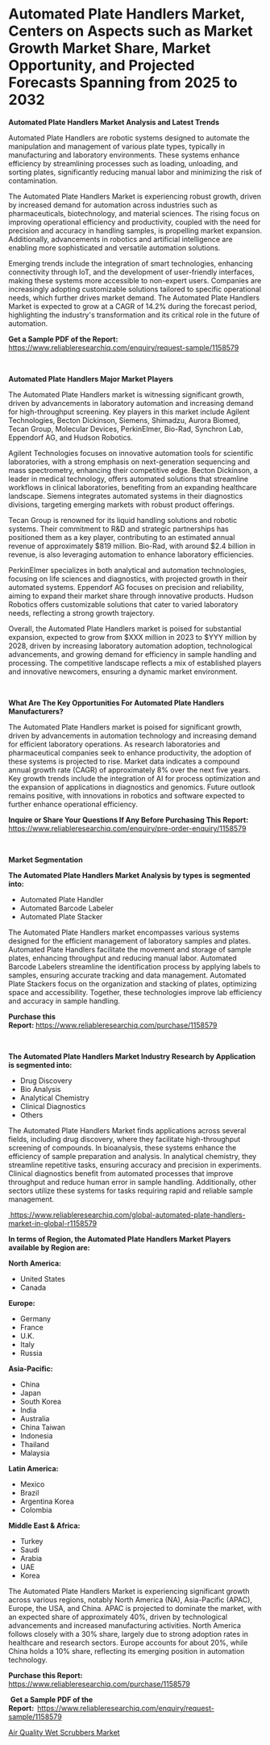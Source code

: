 <p><h1>Automated Plate Handlers Market, Centers on Aspects such as Market Growth Market Share, Market Opportunity, and Projected Forecasts Spanning from 2025 to 2032</h1></p><p><strong>Automated Plate Handlers Market Analysis and Latest Trends</strong></p>
<p><p>Automated Plate Handlers are robotic systems designed to automate the manipulation and management of various plate types, typically in manufacturing and laboratory environments. These systems enhance efficiency by streamlining processes such as loading, unloading, and sorting plates, significantly reducing manual labor and minimizing the risk of contamination.</p><p>The Automated Plate Handlers Market is experiencing robust growth, driven by increased demand for automation across industries such as pharmaceuticals, biotechnology, and material sciences. The rising focus on improving operational efficiency and productivity, coupled with the need for precision and accuracy in handling samples, is propelling market expansion. Additionally, advancements in robotics and artificial intelligence are enabling more sophisticated and versatile automation solutions.</p><p>Emerging trends include the integration of smart technologies, enhancing connectivity through IoT, and the development of user-friendly interfaces, making these systems more accessible to non-expert users. Companies are increasingly adopting customizable solutions tailored to specific operational needs, which further drives market demand. The Automated Plate Handlers Market is expected to grow at a CAGR of 14.2% during the forecast period, highlighting the industry's transformation and its critical role in the future of automation.</p></p>
<p><strong>Get a Sample PDF of the Report:&nbsp;</strong> <a href="https://www.reliableresearchiq.com/enquiry/request-sample/1158579?utm_campaign=2276&utm_medium=2&utm_source=Github&utm_content=ia&utm_term=22032025&utm_id=automated-plate-handlers">https://www.reliableresearchiq.com/enquiry/request-sample/1158579</a></p>
<p>&nbsp;</p>
<p><strong>Automated Plate Handlers Major Market Players</strong></p>
<p><p>The Automated Plate Handlers market is witnessing significant growth, driven by advancements in laboratory automation and increasing demand for high-throughput screening. Key players in this market include Agilent Technologies, Becton Dickinson, Siemens, Shimadzu, Aurora Biomed, Tecan Group, Molecular Devices, PerkinElmer, Bio-Rad, Synchron Lab, Eppendorf AG, and Hudson Robotics.</p><p>Agilent Technologies focuses on innovative automation tools for scientific laboratories, with a strong emphasis on next-generation sequencing and mass spectrometry, enhancing their competitive edge. Becton Dickinson, a leader in medical technology, offers automated solutions that streamline workflows in clinical laboratories, benefiting from an expanding healthcare landscape. Siemens integrates automated systems in their diagnostics divisions, targeting emerging markets with robust product offerings.</p><p>Tecan Group is renowned for its liquid handling solutions and robotic systems. Their commitment to R&D and strategic partnerships has positioned them as a key player, contributing to an estimated annual revenue of approximately $819 million. Bio-Rad, with around $2.4 billion in revenue, is also leveraging automation to enhance laboratory efficiencies.</p><p>PerkinElmer specializes in both analytical and automation technologies, focusing on life sciences and diagnostics, with projected growth in their automated systems. Eppendorf AG focuses on precision and reliability, aiming to expand their market share through innovative products. Hudson Robotics offers customizable solutions that cater to varied laboratory needs, reflecting a strong growth trajectory.</p><p>Overall, the Automated Plate Handlers market is poised for substantial expansion, expected to grow from $XXX million in 2023 to $YYY million by 2028, driven by increasing laboratory automation adoption, technological advancements, and growing demand for efficiency in sample handling and processing. The competitive landscape reflects a mix of established players and innovative newcomers, ensuring a dynamic market environment.</p></p>
<p>&nbsp;</p>
<p><strong>What Are The Key Opportunities For Automated Plate Handlers Manufacturers?</strong></p>
<p><p>The Automated Plate Handlers market is poised for significant growth, driven by advancements in automation technology and increasing demand for efficient laboratory operations. As research laboratories and pharmaceutical companies seek to enhance productivity, the adoption of these systems is projected to rise. Market data indicates a compound annual growth rate (CAGR) of approximately 8% over the next five years. Key growth trends include the integration of AI for process optimization and the expansion of applications in diagnostics and genomics. Future outlook remains positive, with innovations in robotics and software expected to further enhance operational efficiency.</p></p>
<p><strong>Inquire or Share Your Questions If Any Before Purchasing This Report:</strong> <a href="https://www.reliableresearchiq.com/enquiry/pre-order-enquiry/1158579?utm_campaign=2276&utm_medium=2&utm_source=Github&utm_content=ia&utm_term=22032025&utm_id=automated-plate-handlers">https://www.reliableresearchiq.com/enquiry/pre-order-enquiry/1158579</a></p>
<p>&nbsp;</p>
<p><strong>Market Segmentation</strong></p>
<p><strong>The Automated Plate Handlers Market Analysis by types is segmented into:</strong></p>
<p><ul><li>Automated Plate Handler</li><li>Automated Barcode Labeler</li><li>Automated Plate Stacker</li></ul></p>
<p><p>The Automated Plate Handlers market encompasses various systems designed for the efficient management of laboratory samples and plates. Automated Plate Handlers facilitate the movement and storage of sample plates, enhancing throughput and reducing manual labor. Automated Barcode Labelers streamline the identification process by applying labels to samples, ensuring accurate tracking and data management. Automated Plate Stackers focus on the organization and stacking of plates, optimizing space and accessibility. Together, these technologies improve lab efficiency and accuracy in sample handling.</p></p>
<p><strong>Purchase this Report:&nbsp;</strong><a href="https://www.reliableresearchiq.com/purchase/1158579?utm_campaign=2276&utm_medium=2&utm_source=Github&utm_content=ia&utm_term=22032025&utm_id=automated-plate-handlers">https://www.reliableresearchiq.com/purchase/1158579</a></p>
<p>&nbsp;</p>
<p><strong>The Automated Plate Handlers Market Industry Research by Application is segmented into:</strong></p>
<p><ul><li>Drug Discovery</li><li>Bio Analysis</li><li>Analytical Chemistry</li><li>Clinical Diagnostics</li><li>Others</li></ul></p>
<p><p>The Automated Plate Handlers Market finds applications across several fields, including drug discovery, where they facilitate high-throughput screening of compounds. In bioanalysis, these systems enhance the efficiency of sample preparation and analysis. In analytical chemistry, they streamline repetitive tasks, ensuring accuracy and precision in experiments. Clinical diagnostics benefit from automated processes that improve throughput and reduce human error in sample handling. Additionally, other sectors utilize these systems for tasks requiring rapid and reliable sample management.</p></p>
<p><a href="https://www.reliableresearchiq.com/global-automated-plate-handlers-market-in-global-r1158579?utm_campaign=2276&utm_medium=2&utm_source=Github&utm_content=ia&utm_term=22032025&utm_id=automated-plate-handlers">&nbsp;https://www.reliableresearchiq.com/global-automated-plate-handlers-market-in-global-r1158579</a></p>
<p><strong>In terms of Region, the Automated Plate Handlers Market Players available by Region are:</strong></p>
<p>
    <p> <strong> North America: </strong>
        <ul>
            <li>United States</li>
            <li>Canada</li>
        </ul>
        </p> 
    <p> <strong> Europe: </strong>
        <ul>
            <li>Germany</li>
            <li>France</li>
            <li>U.K.</li>
            <li>Italy</li>
            <li>Russia</li>
        </ul>
        </p> 
    <p> <strong> Asia-Pacific: </strong>
        <ul>
            <li>China</li>
            <li>Japan</li>
            <li>South Korea</li>
            <li>India</li>
            <li>Australia</li>
            <li>China Taiwan</li>
            <li>Indonesia</li>
            <li>Thailand</li>
            <li>Malaysia</li>
        </ul>
        </p> 
    <p> <strong> Latin America: </strong>
        <ul>
            <li>Mexico</li>
            <li>Brazil</li>
            <li>Argentina Korea</li>
            <li>Colombia</li>
        </ul>
        </p> 
    <p> <strong> Middle East & Africa: </strong>
        <ul>
            <li>Turkey</li>
            <li>Saudi</li>
            <li>Arabia</li>
            <li>UAE</li>
            <li>Korea</li>
        </ul>
    </p>
    </p>
<p><p>The Automated Plate Handlers Market is experiencing significant growth across various regions, notably North America (NA), Asia-Pacific (APAC), Europe, the USA, and China. APAC is projected to dominate the market, with an expected share of approximately 40%, driven by technological advancements and increased manufacturing activities. North America follows closely with a 30% share, largely due to strong adoption rates in healthcare and research sectors. Europe accounts for about 20%, while China holds a 10% share, reflecting its emerging position in automation technology.</p></p>
<p><strong>Purchase this Report: </strong><a href="https://www.reliableresearchiq.com/purchase/1158579?utm_campaign=2276&utm_medium=2&utm_source=Github&utm_content=ia&utm_term=22032025&utm_id=automated-plate-handlers">https://www.reliableresearchiq.com/purchase/1158579</a></p>
<p>&nbsp;<strong>Get a Sample PDF of the Report:&nbsp;&nbsp;</strong><a href="https://www.reliableresearchiq.com/enquiry/request-sample/1158579?utm_campaign=2276&utm_medium=2&utm_source=Github&utm_content=ia&utm_term=22032025&utm_id=automated-plate-handlers">https://www.reliableresearchiq.com/enquiry/request-sample/1158579</a></p>
<p><strong></strong></p>
<p><p><a href="https://github.com/petbigbeepjn/Market-Research-Report-List-2/blob/main/air-quality-wet-scrubbers-market.md?utm_campaign=2276&utm_medium=2&utm_source=Github&utm_content=ia&utm_term=22032025&utm_id=automated-plate-handlers">Air Quality Wet Scrubbers Market</a></p></p>
